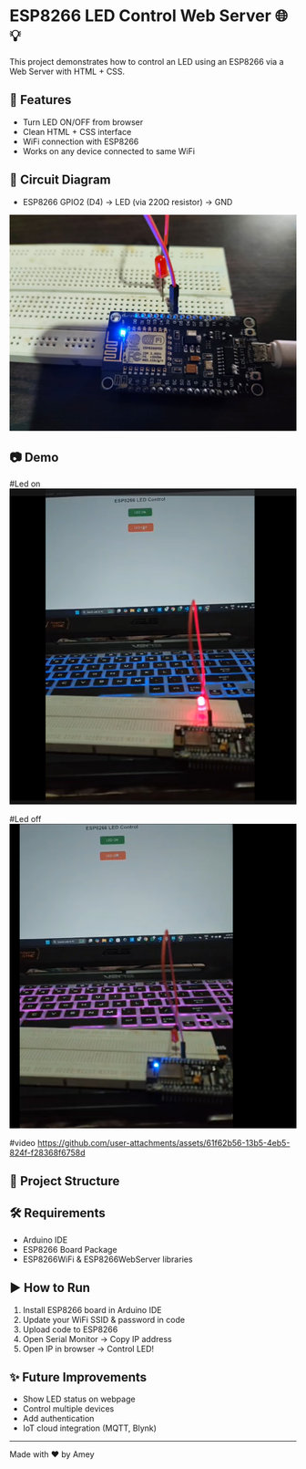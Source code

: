 
# ESP8266 LED Control Web Server 🌐💡

This project demonstrates how to control an LED using an ESP8266  via a Web Server with HTML + CSS.

## 🚀 Features
- Turn LED ON/OFF from browser
- Clean HTML + CSS interface
- WiFi connection with ESP8266
- Works on any device connected to same WiFi

## 🔌 Circuit Diagram
- ESP8266 GPIO2 (D4) → LED (via 220Ω resistor) → GND

![circuit](https://github.com/AmeySecOps/ESP8266-LED-WebServer./blob/40dd77d61ce31837497cc5c9f97dbfbbfa0a8b33/source%20code/circuit%20.jpg)

## 📷 Demo
#Led on 
![screenshot](https://github.com/AmeySecOps/ESP8266-LED-WebServer./blob/0617f045e6ccc23fc489cde5a2fc35fe7303d06d/source%20code/ledon.png)

#Led off 
![Screenshot](https://github.com/AmeySecOps/ESP8266-LED-WebServer./blob/8c3aeb9996efafcd8ee6e47ea6f8575b6a1b117f/source%20code/ledoff.png)

#video
https://github.com/user-attachments/assets/61f62b56-13b5-4eb5-824f-f28368f6758d

## 📂 Project Structure





## 🛠️ Requirements
- Arduino IDE
- ESP8266 Board Package
- ESP8266WiFi & ESP8266WebServer libraries

## ▶️ How to Run
1. Install ESP8266 board in Arduino IDE
2. Update your WiFi SSID & password in code
3. Upload code to ESP8266
4. Open Serial Monitor → Copy IP address
5. Open IP in browser → Control LED!

## ✨ Future Improvements
- Show LED status on webpage
- Control multiple devices
- Add authentication
- IoT cloud integration (MQTT, Blynk)

---
Made with ❤️ by Amey
